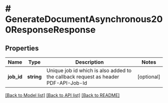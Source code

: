 # # GenerateDocumentAsynchronous200ResponseResponse

## Properties

Name | Type | Description | Notes
------------ | ------------- | ------------- | -------------
**job_id** | **string** | Unique job id which is also added to the callback request as header PDF-API-Job-Id | [optional]

[[Back to Model list]](../../README.md#models) [[Back to API list]](../../README.md#endpoints) [[Back to README]](../../README.md)
